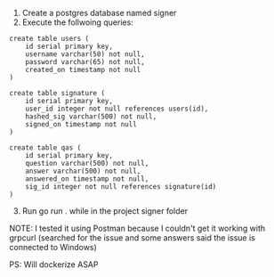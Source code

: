 1. Create a postgres database named signer
2. Execute the follwoing queries:
```
create table users (
	id serial primary key,
	username varchar(50) not null,
	password varchar(65) not null,
	created_on timestamp not null
)
```
```
create table signature (
	id serial primary key,
	user_id integer not null references users(id),
	hashed_sig varchar(500) not null,
	signed_on timestamp not null
)
```
```
create table qas (
	id serial primary key,
	question varchar(500) not null,
	answer varchar(500) not null,
	answered_on timestamp not null,
	sig_id integer not null references signature(id)
)
```
3. Run go run . while in the project signer folder
 
NOTE:  I tested it using Postman because I couldn't get it working with grpcurl (searched for the issue and some answers said the issue is connected to Windows)

PS: Will dockerize ASAP
